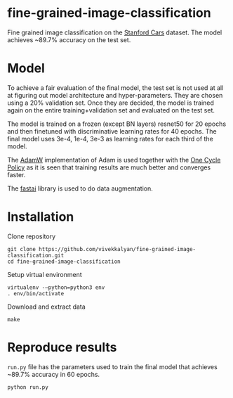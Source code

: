 # fine-grained-image-classification

Fine grained image classification on the [Stanford Cars](http://ai.stanford.edu/~jkrause/cars/car_dataset.html) dataset. The model achieves ~89.7% accuracy on the test set.

# Model

To achieve a fair evaluation of the final model, the test set is not used at all at figuring out model architecture and hyper-parameters. They are chosen using a 20% validation set. Once they are decided, the model is trained again on the entire training+validation set and evaluated on the test set.

The model is trained on a frozen (except BN layers) resnet50 for 20 epochs and then finetuned with discriminative learning rates for 40 epochs. The final model uses 3e-4, 1e-4, 3e-3 as learning rates for each third of the model.

The [AdamW](https://arxiv.org/abs/1711.05101) implementation of Adam is used together with the [One Cycle Policy](https://arxiv.org/abs/1803.09820) as it is seen that training results are much better and converges faster.

The [fastai](https://github.com/fastai/fastai) library is used to do data augmentation.

# Installation

Clone repository

```
git clone https://github.com/vivekkalyan/fine-grained-image-classification.git
cd fine-grained-image-classification
```

Setup virtual environment

```
virtualenv -—python=python3 env
. env/bin/activate
```

Download and extract data

```
make
```

# Reproduce results

`run.py` file has the parameters used to train the final model that achieves ~89.7% accuracy in 60 epochs.

```
python run.py
```